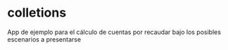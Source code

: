# colletions
App de ejemplo para el cálculo de cuentas por recaudar bajo los posibles escenarios a presentarse
